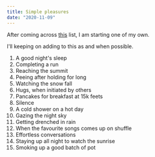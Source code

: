 ```yaml
---
title: Simple pleasures
date: "2020-11-09"
---
```


After coming across [this](https://zwbetz.com/simple-pleasures/) list, I am starting one of my own. 

I'll keeping on adding to this as and when possible.

1. A good night's sleep
2. Completing a run
3. Reaching the summit
4. Peeing after holding for long
5. Watching the snow fall
6. Hugs, when initiated by others
7. Pancakes for breakfast at 15k feets
8. Silence
9. A cold shower on a hot day
10. Gazing the night sky
11. Getting drenched in rain
12. When the favourite songs comes up on shuffle
13. Effortless conversations
14. Staying up all night to watch the sunrise
15. Smoking up a good batch of pot

